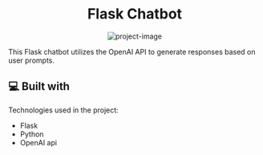<h1 align="center" id="title">Flask Chatbot</h1>

<p align="center"><img src="https://streaming.humix.com/poster/SNHffPhmKpWUrQTZ/d074debadf0d082658741f59139e5b16faed59bd6ff032cc2b019ed0ed234c71_fKTxGg.jpg" alt="project-image"></p>

<p id="description">This Flask chatbot utilizes the OpenAI API to generate responses based on user prompts.</p>

  
  
<h2>💻 Built with</h2>

Technologies used in the project:

*   Flask
*   Python
*   OpenAI api
